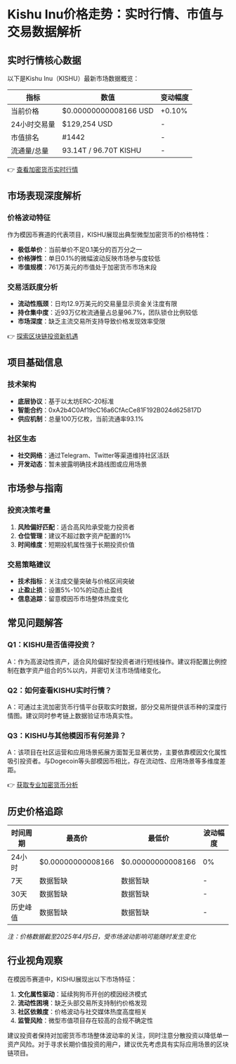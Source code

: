 # Kishu Inu价格走势：实时行情、市值与交易数据解析

## 实时行情核心数据

以下是Kishu Inu（KISHU）最新市场数据概览：

| 指标                | 数值                 | 变动幅度 |
|---------------------|----------------------|----------|
| 当前价格            | $0.00000000008166 USD| +0.10%   |
| 24小时交易量        | $129,254 USD         | -        |
| 市值排名            | #1442                | -        |
| 流通量/总量         | 93.14T / 96.70T KISHU| -        |

👉 [查看加密货币实时行情](https://bit.ly/okx_welcome)

## 市场表现深度解析

### 价格波动特征
作为模因币赛道的代表项目，KISHU展现出典型微型加密货币的价格特性：
- **极低单价**：当前单价不足0.1美分的百万分之一
- **价格弹性**：单日0.1%的微幅波动反映市场参与度较低
- **市值规模**：761万美元的市值处于加密货币市场末段

### 交易活跃度分析
- **流动性瓶颈**：日均12.9万美元的交易量显示资金关注度有限
- **持仓集中度**：近93万亿枚流通量占总量96.7%，团队锁仓比例较低
- **市场深度**：缺乏主流交易所支持导致价格发现效率受限

👉 [探索区块链投资新机遇](https://bit.ly/okx_welcome)

## 项目基础信息

### 技术架构
- **底层协议**：基于以太坊ERC-20标准
- **智能合约**：0xA2b4C0Af19cC16a6CfAcCe81F192B024d625817D
- **供应机制**：总量100万亿枚，当前流通率93.1%

### 社区生态
- **社交网络**：通过Telegram、Twitter等渠道维持社区活跃
- **开发动态**：暂未披露明确技术路线图或应用场景

## 市场参与指南

### 投资决策考量
1. **风险偏好匹配**：适合高风险承受能力投资者
2. **仓位管理**：建议不超过数字资产配置的1%
3. **时间维度**：短期投机属性强于长期投资价值

### 交易策略建议
- **技术指标**：关注成交量突破与价格区间突破
- **止盈止损**：设置5%-10%的动态止盈线
- **信息追踪**：留意模因币市场整体热度变化

## 常见问题解答

### Q1：KISHU是否值得投资？
A：作为高波动性资产，适合风险偏好型投资者进行短线操作。建议将配置比例控制在数字资产组合的5%以内，并密切关注市场情绪变化。

### Q2：如何查看KISHU实时行情？
A：可通过主流加密货币行情平台获取实时数据，部分交易所提供该币种的深度行情图。建议同时参考链上数据验证市场真实性。

### Q3：KISHU与其他模因币有何差异？
A：该项目在社区运营和应用场景拓展方面暂无显著优势，主要依靠模因文化属性吸引投资者。与Dogecoin等头部模因币相比，存在流动性、应用场景等多维度差距。

👉 [获取专业加密货币分析](https://bit.ly/okx_welcome)

## 历史价格追踪

| 时间周期     | 最高价       | 最低价       | 波动幅度 |
|--------------|--------------|--------------|----------|
| 24小时       | $0.00000000008166 | $0.00000000008166 | 0%       |
| 7天          | 数据暂缺     | 数据暂缺     | -        |
| 30天         | 数据暂缺     | 数据暂缺     | -        |
| 历史峰值     | 数据暂缺     | 数据暂缺     | -        |

*注：价格数据截至2025年4月5日，受市场波动影响可能随时发生变化*

## 行业视角观察

在模因币赛道中，KISHU展现出以下市场特征：
1. **文化属性驱动**：延续狗狗币开创的模因经济模式
2. **流动性困境**：缺乏头部交易所支持制约价格发现
3. **社区依赖度**：价格波动与社交媒体热度高度相关
4. **监管风险**：微型市值项目存在较高的合规不确定性

建议投资者保持对加密货币市场整体波动率的关注，同时注意分散投资以降低单一资产风险。对于寻求长期价值投资的用户，建议优先考虑具有实际应用场景的区块链项目。
